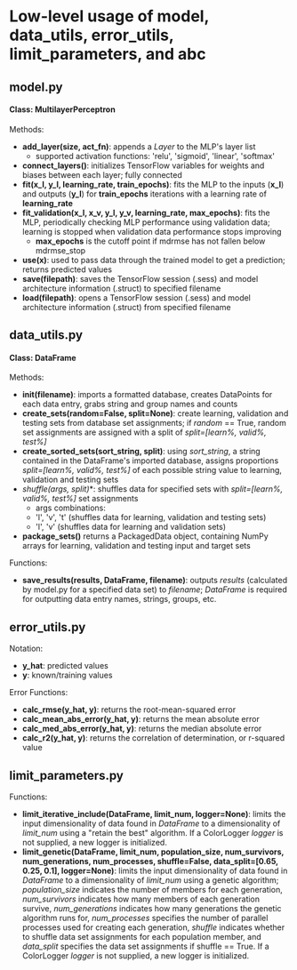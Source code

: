 # Low-level usage of model, data_utils, error_utils, limit_parameters, and abc

## model.py
#### Class: MultilayerPerceptron

Methods:
- **add_layer(size, act_fn)**: appends a *Layer* to the MLP's layer list
  - supported activation functions: 'relu', 'sigmoid', 'linear', 'softmax'
- **connect_layers()**: initializes TensorFlow variables for weights and biases between each layer; fully connected
- **fit(x_l, y_l, learning_rate, train_epochs)**: fits the MLP to the inputs (**x_l**) and outputs (**y_l**) for **train_epochs** iterations with a learning rate of **learning_rate**
- **fit_validation(x_l, x_v, y_l, y_v, learning_rate, max_epochs)**: fits the MLP, periodically checking MLP performance using validation data; learning is stopped when validation data performance stops improving
  - **max_epochs** is the cutoff point if mdrmse has not fallen below mdrmse_stop
- **use(x)**: used to pass data through the trained model to get a prediction; returns predicted values
- **save(filepath)**: saves the TensorFlow session (.sess) and model architecture information (.struct) to specified filename
- **load(filepath)**: opens a TensorFlow session (.sess) and model architecture information (.struct) from specified filename

## data_utils.py
#### Class: DataFrame
Methods:
- **__init__(filename)**: imports a formatted database, creates DataPoints for each data entry, grabs string and group names and counts
- **create_sets(random=False, split=None)**: create learning, validation and testing sets from database set assignments; if *random* == True, random set assignments are assigned with a split of *split=[learn%, valid%, test%]*
- **create_sorted_sets(sort_string, split)**: using *sort_string*, a string contained in the DataFrame's imported database, assigns proportions *split=[learn%, valid%, test%]* of each possible string value to learning, validation and testing sets
- **shuffle(args*, split)**: shuffles data for specified sets with *split=[learn%, valid%, test%]* set assignments
   - args combinations:
    - 'l', 'v', 't' (shuffles data for learning, validation and testing sets)
    - 'l', 'v' (shuffles data for learning and validation sets)
- **package_sets()** returns a PackagedData object, containing NumPy arrays for learning, validation and testing input and target sets

Functions:
- **save_results(results, DataFrame, filename)**: outputs *results* (calculated by model.py for a specified data set) to *filename*; *DataFrame* is required for outputting data entry names, strings, groups, etc.

## error_utils.py
Notation:
- **y_hat**: predicted values
- **y**: known/training values
  
Error Functions:
- **calc_rmse(y_hat, y)**: returns the root-mean-squared error
- **calc_mean_abs_error(y_hat, y)**: returns the mean absolute error
- **calc_med_abs_error(y_hat, y)**: returns the median absolute error
- **calc_r2(y_hat, y)**: returns the correlation of determination, or r-squared value

## limit_parameters.py
Functions:
- **limit_iterative_include(DataFrame, limit_num, logger=None)**: limits the input dimensionality of data found in *DataFrame* to a dimensionality of *limit_num* using a "retain the best" algorithm. If a ColorLogger *logger* is not supplied, a new logger is initialized.
- **limit_genetic(DataFrame, limit_num, population_size, num_survivors, num_generations, num_processes, shuffle=False, data_split=[0.65, 0.25, 0.1], logger=None)**: limits the input dimensionality of data found in *DataFrame* to a dimensionality of *limit_num* using a genetic algorithm; *population_size* indicates the number of members for each generation, *num_survivors* indicates how many members of each generation survive, *num_generations* indicates how many generations the genetic algorithm runs for, *num_processes* specifies the number of parallel processes used for creating each generation, *shuffle* indicates whether to shuffle data set assignments for each population member, and *data_split* specifies the data set assignments if shuffle == True. If a ColorLogger *logger* is not supplied, a new logger is initialized.
